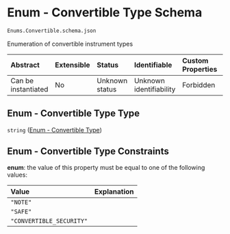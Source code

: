 # Enum - Convertible Type Schema

```txt
Enums.Convertible.schema.json
```

Enumeration of convertible instrument types

| Abstract            | Extensible | Status         | Identifiable            | Custom Properties | Additional Properties | Access Restrictions | Defined In                                                                             |
| :------------------ | :--------- | :------------- | :---------------------- | :---------------- | :-------------------- | :------------------ | :------------------------------------------------------------------------------------- |
| Can be instantiated | No         | Unknown status | Unknown identifiability | Forbidden         | Allowed               | none                | [Convertible.schema.json](../out/enums/Convertible.schema.json "open original schema") |

## Enum - Convertible Type Type

`string` ([Enum - Convertible Type](convertible.md))

## Enum - Convertible Type Constraints

**enum**: the value of this property must be equal to one of the following values:

| Value                    | Explanation |
| :----------------------- | :---------- |
| `"NOTE"`                 |             |
| `"SAFE"`                 |             |
| `"CONVERTIBLE_SECURITY"` |             |
